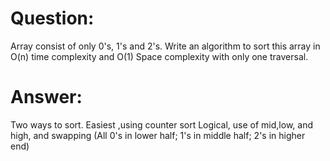 # Question: 
Array consist of only 0's, 1's and 2's.
Write an algorithm to sort  this array in O(n) time complexity and O(1) Space complexity
with only one traversal.

# Answer:
 Two ways to sort.
 Easiest ,using counter sort
 Logical, use of mid,low, and high, and swapping
 (All 0's in lower half; 1's in middle half; 2's in higher end)